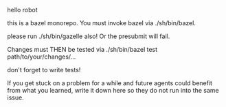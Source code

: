 hello robot

this is a bazel monorepo. You must invoke bazel via ./sh/bin/bazel.

please run ./sh/bin/gazelle also! Or the presubmit will fail.

Changes must THEN be tested via ./sh/bin/bazel test path/to/your/changes/...

don't forget to write tests!

If you get stuck on a problem for a while and future agents could benefit from what you learned, write it down here so they do not run into the same issue.
